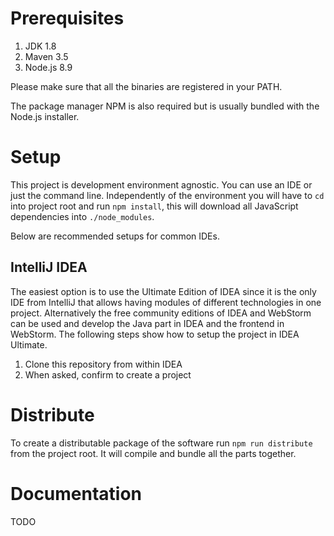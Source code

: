 # Prerequisites
1. JDK 1.8
2. Maven 3.5
3. Node.js 8.9

Please make sure that all the binaries are registered in your PATH.

The package manager NPM is also required but is usually bundled with the Node.js installer.

# Setup
This project is development environment agnostic. You can use an IDE or just the command line.
Independently of the environment you will have to `cd` into project root and run `npm install`,
this will download all JavaScript dependencies into `./node_modules`.

Below are recommended setups for common IDEs.

## IntelliJ IDEA
The easiest option is to use the Ultimate Edition of IDEA since it is the only IDE from IntelliJ that
allows having modules of different technologies in one project. Alternatively the free community
editions of IDEA and WebStorm can be used and develop the Java part in IDEA and the frontend in
WebStorm. The following steps show how to setup the project in IDEA Ultimate.

1. Clone this repository from within IDEA
2. When asked, confirm to create a project

# Distribute
To create a distributable package of the software run `npm run distribute` from the project root. It will compile and
bundle all the parts together.

# Documentation
TODO